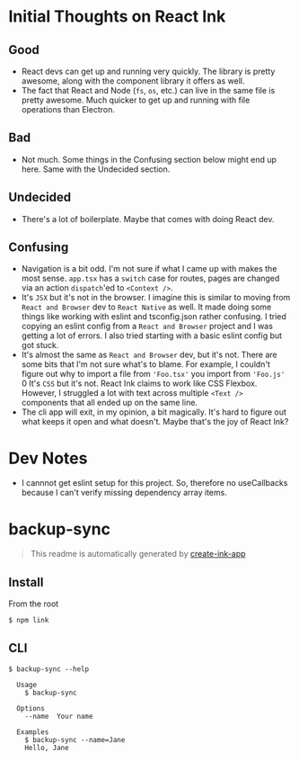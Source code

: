 # Initial Thoughts on React Ink

## Good

- React devs can get up and running very quickly. The library is pretty awesome, along with the component library it offers as well.
- The fact that React and Node (`fs`, `os`, etc.) can live in the same file is pretty awesome. Much quicker to get up and running with file operations than Electron.

## Bad

- Not much. Some things in the Confusing section below might end up here. Same with the Undecided section.

## Undecided

- There's a lot of boilerplate. Maybe that comes with doing React dev. 

## Confusing

- Navigation is a bit odd. I'm not sure if what I came up with makes the most sense. `app.tsx` has a `switch` case for routes, pages are changed via an action `dispatch`'ed to `<Context />`. 
- It's `JSX` but it's not in the browser. I imagine this is similar to moving from `React and Browser` dev to `React Native` as well. It made doing some things like working with eslint and tsconfig.json rather confusing. I tried copying an eslint config from a `React and Browser` project and I was getting a lot of errors. I also tried starting with a basic eslint config but got stuck. 
- It's almost the same as `React and Browser` dev, but it's not. There are some bits that I'm not sure what's to blame. For example, I couldn't figure out why to import a file from `'Foo.tsx'` you import from `'Foo.js'`
0 It's `CSS` but it's not. React Ink claims to work like CSS Flexbox. However, I struggled a lot with text across multiple `<Text />` components that all ended up on the same line.
- The cli app will exit, in my opinion, a bit magically. It's hard to figure out what keeps it open and what doesn't. Maybe that's the joy of React Ink?

# Dev Notes

- I cannnot get eslint setup for this project. So, therefore no useCallbacks because I can't verify missing dependency array items.

# backup-sync

> This readme is automatically generated by [create-ink-app](https://github.com/vadimdemedes/create-ink-app)

## Install

From the root
```bash
$ npm link
```

## CLI

```
$ backup-sync --help

  Usage
    $ backup-sync

  Options
    --name  Your name

  Examples
    $ backup-sync --name=Jane
    Hello, Jane
```
